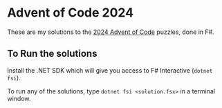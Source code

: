 # Advent of Code 2024

These are my solutions to the [2024 Advent of Code](https://adventofcode.com/2024) puzzles, done in F#.

## To Run the solutions

Install the .NET SDK which will give you access to F# Interactive (`dotnet fsi`).

To run any of the solutions, type `dotnet fsi <solution.fsx>` in a terminal window.